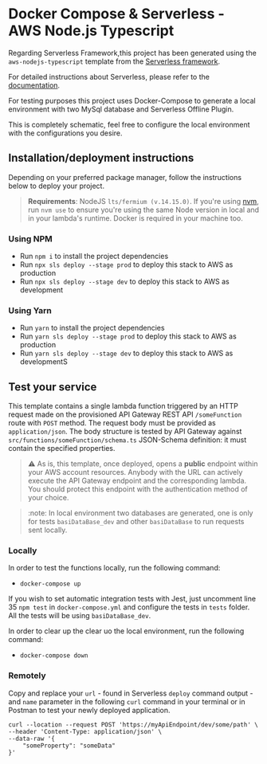 # Docker Compose & Serverless - AWS Node.js Typescript

Regarding Serverless Framework,this project has been generated using the `aws-nodejs-typescript` template from the [Serverless framework](https://www.serverless.com/).

For detailed instructions about Serverless, please refer to the [documentation](https://www.serverless.com/framework/docs/providers/aws/).

For testing purposes this project uses Docker-Compose to generate a local environment with two MySql database and Serverless Offline Plugin.

This is completely schematic, feel free to configure the local environment with the configurations you desire.

## Installation/deployment instructions

Depending on your preferred package manager, follow the instructions below to deploy your project.

> **Requirements**: NodeJS `lts/fermium (v.14.15.0)`. If you're using [nvm](https://github.com/nvm-sh/nvm), run `nvm use` to ensure you're using the same Node version in local and in your lambda's runtime. Docker is required in your machine too.

### Using NPM

- Run `npm i` to install the project dependencies
- Run `npx sls deploy --stage prod` to deploy this stack to AWS as production
- Run `npx sls deploy --stage dev` to deploy this stack to AWS as development

### Using Yarn

- Run `yarn` to install the project dependencies
- Run `yarn sls deploy --stage prod` to deploy this stack to AWS as production
- Run `yarn sls deploy --stage dev` to deploy this stack to AWS as developmentS

## Test your service

This template contains a single lambda function triggered by an HTTP request made on the provisioned API Gateway REST API `/someFunction` route with `POST` method. The request body must be provided as `application/json`. The body structure is tested by API Gateway against `src/functions/someFunction/schema.ts` JSON-Schema definition: it must contain the specified properties.

> :warning: As is, this template, once deployed, opens a **public** endpoint within your AWS account resources. Anybody with the URL can actively execute the API Gateway endpoint and the corresponding lambda. You should protect this endpoint with the authentication method of your choice.

> :note: In local environment two databases are generated, one is only for tests `basiDataBase_dev` and other `basiDataBase` to run requests sent locally.

### Locally

In order to test the functions locally, run the following command:

- `docker-compose up`

If you wish to set automatic integration tests with Jest, just uncomment line 35 `npm test` in `docker-compose.yml` and configure the tests in `tests` folder. All the tests will be using `basiDataBase_dev`.

In order to clear up the clear uo the local environment, run the following command:

- `docker-compose down`

### Remotely

Copy and replace your `url` - found in Serverless `deploy` command output - and `name` parameter in the following `curl` command in your terminal or in Postman to test your newly deployed application.

```
curl --location --request POST 'https://myApiEndpoint/dev/some/path' \
--header 'Content-Type: application/json' \
--data-raw '{
    "someProperty": "someData"
}'
```